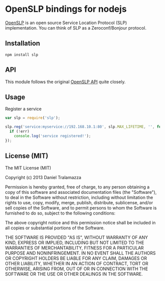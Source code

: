 # OpenSLP bindings for nodejs

[OpenSLP](http://www.openslp.org/) is an open source Service Location Protocol (SLP) implementation. You can think of SLP as a Zeroconf/Bonjour protocol.

## Installation

```npm install slp```

## API

This module follows the original [OpenSLP API](http://www.openslp.org/doc/html/ProgrammersGuide/index.html) quite closely.

## Usage

Register a service

```js
var slp = require('slp');

slp.reg('service:myservice://192.168.10.1:80', slp.MAX_LIFETIME, '', function (err) {
  if (!err)
    console.log('service registered!');
});
```


## License (MIT)

The MIT License (MIT)

Copyright (c) 2013 Daniel Tralamazza

Permission is hereby granted, free of charge, to any person obtaining a copy
of this software and associated documentation files (the "Software"), to deal
in the Software without restriction, including without limitation the rights
to use, copy, modify, merge, publish, distribute, sublicense, and/or sell
copies of the Software, and to permit persons to whom the Software is
furnished to do so, subject to the following conditions:

The above copyright notice and this permission notice shall be included in
all copies or substantial portions of the Software.

THE SOFTWARE IS PROVIDED "AS IS", WITHOUT WARRANTY OF ANY KIND, EXPRESS OR
IMPLIED, INCLUDING BUT NOT LIMITED TO THE WARRANTIES OF MERCHANTABILITY,
FITNESS FOR A PARTICULAR PURPOSE AND NONINFRINGEMENT. IN NO EVENT SHALL THE
AUTHORS OR COPYRIGHT HOLDERS BE LIABLE FOR ANY CLAIM, DAMAGES OR OTHER
LIABILITY, WHETHER IN AN ACTION OF CONTRACT, TORT OR OTHERWISE, ARISING FROM,
OUT OF OR IN CONNECTION WITH THE SOFTWARE OR THE USE OR OTHER DEALINGS IN
THE SOFTWARE.